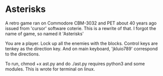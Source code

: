 # Asterisks
A retro game ran on Commodore CBM-3032 and PET about 40 years ago
issued from 'cursor' software coterie.
This is a rewrite of that. I forgot the name of game, so named it 'Asterisks'

You are a player. Lock up all the enemies with the blocks.
Control keys are tenkey as the direction key. And on main keyboard, 'jkluio789' correspond to
the directions.

To run, chmod +x ast.py and do ./ast.py
requires python3 and some modules.
This is wrote for terminal on linux.
